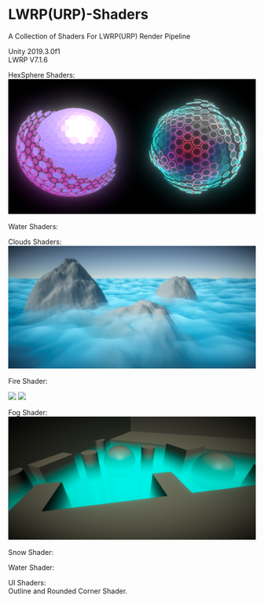 # LWRP(URP)-Shaders
A Collection of Shaders For LWRP(URP) Render Pipeline

Unity 2019.3.0f1<br>
LWRP V7.1.6

HexSphere Shaders:
![Spheres](Assets/Preview/spheres.PNG)

Water Shaders:

Clouds Shaders:
![Clouds](Assets/Preview/Clouds.PNG)

Fire Shader:<br>
<p float="left">
  <img src="Assets/Preview/gifFire480p.gif" width="425" />
  <img src="Assets/Preview/blueFire.gif" width="425" /> 
</p>

Fog Shader:
![Fog](Assets/Preview/Fog.PNG)

Snow Shader:

Water Shader:

UI Shaders:<br>
	Outline and Rounded Corner Shader.